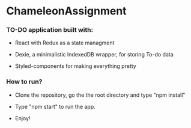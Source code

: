 # ChameleonAssignment

### TO-DO application built with:

- React with Redux as a state managment

- Dexie, a minimalistic IndexedDB wrapper, for storing To-do data

- Styled-components for making everything pretty

### How to run?

- Clone the repository, go the the root directory and type "npm install"

- Type "npm start" to run the app.

- Enjoy!
